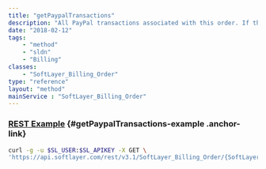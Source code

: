 ```yaml
---
title: "getPaypalTransactions"
description: "All PayPal transactions associated with this order. If this order was not placed with PayPal, this will be empty."
date: "2018-02-12"
tags:
    - "method"
    - "sldn"
    - "Billing"
classes:
    - "SoftLayer_Billing_Order"
type: "reference"
layout: "method"
mainService : "SoftLayer_Billing_Order"
---
```


### [REST Example](#getPaypalTransactions-example) <a href="/article/rest/"><i class="fas fa-question"></i></a> {#getPaypalTransactions-example .anchor-link} 
```bash
curl -g -u $SL_USER:$SL_APIKEY -X GET \
'https://api.softlayer.com/rest/v3.1/SoftLayer_Billing_Order/{SoftLayer_Billing_OrderID}/getPaypalTransactions'
```
